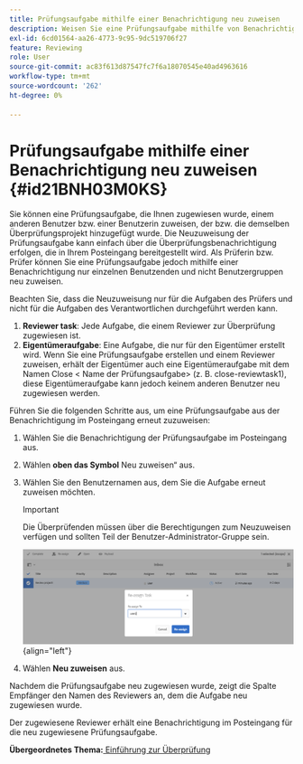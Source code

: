 ```yaml
---
title: Prüfungsaufgabe mithilfe einer Benachrichtigung neu zuweisen
description: Weisen Sie eine Prüfungsaufgabe mithilfe von Benachrichtigungen in AEM Guides neu zu. Wissen, wie Sie eine Reviewer-Aufgabe aus der Benachrichtigung im Posteingang neu zuweisen.
exl-id: 6cd01564-aa26-4773-9c95-9dc519706f27
feature: Reviewing
role: User
source-git-commit: ac83f613d87547fc7f6a18070545e40ad4963616
workflow-type: tm+mt
source-wordcount: '262'
ht-degree: 0%

---
```


# Prüfungsaufgabe mithilfe einer Benachrichtigung neu zuweisen {#id21BNH03M0KS}

Sie können eine Prüfungsaufgabe, die Ihnen zugewiesen wurde, einem anderen Benutzer bzw. einer Benutzerin zuweisen, der bzw. die demselben Überprüfungsprojekt hinzugefügt wurde. Die Neuzuweisung der Prüfungsaufgabe kann einfach über die Überprüfungsbenachrichtigung erfolgen, die in Ihrem Posteingang bereitgestellt wird. Als Prüferin bzw. Prüfer können Sie eine Prüfungsaufgabe jedoch mithilfe einer Benachrichtigung nur einzelnen Benutzenden und nicht Benutzergruppen neu zuweisen.

Beachten Sie, dass die Neuzuweisung nur für die Aufgaben des Prüfers und nicht für die Aufgaben des Verantwortlichen durchgeführt werden kann.

1. **Reviewer task**: Jede Aufgabe, die einem Reviewer zur Überprüfung zugewiesen ist.
1. **Eigentümeraufgabe**: Eine Aufgabe, die nur für den Eigentümer erstellt wird. Wenn Sie eine Prüfungsaufgabe erstellen und einem Reviewer zuweisen, erhält der Eigentümer auch eine Eigentümeraufgabe mit dem Namen Close &lt; Name der Prüfungsaufgabe\> \(z. B. close-reviewtask1\), diese Eigentümeraufgabe kann jedoch keinem anderen Benutzer neu zugewiesen werden.

Führen Sie die folgenden Schritte aus, um eine Prüfungsaufgabe aus der Benachrichtigung im Posteingang erneut zuzuweisen:

1. Wählen Sie die Benachrichtigung der Prüfungsaufgabe im Posteingang aus.
1. Wählen **oben das Symbol** Neu zuweisen“ aus.
1. Wählen Sie den Benutzernamen aus, dem Sie die Aufgabe erneut zuweisen möchten.

   >[!IMPORTANT]
   >
   > Die Überprüfenden müssen über die Berechtigungen zum Neuzuweisen verfügen und sollten Teil der Benutzer-Administrator-Gruppe sein.

   ![](images/reassign-user-inbox.png){align="left"}

1. Wählen **Neu zuweisen** aus.

Nachdem die Prüfungsaufgabe neu zugewiesen wurde, zeigt die Spalte Empfänger den Namen des Reviewers an, dem die Aufgabe neu zugewiesen wurde.

Der zugewiesene Reviewer erhält eine Benachrichtigung im Posteingang für die neu zugewiesene Prüfungsaufgabe.

**Übergeordnetes Thema:**&#x200B;[&#x200B; Einführung zur Überprüfung](review.md)
